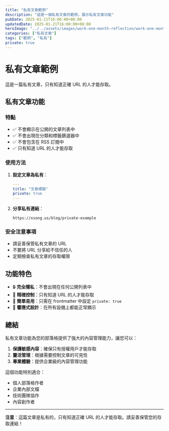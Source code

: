 ```yaml
---
title: "私有文章範例"
description: "這是一個私有文章的範例，展示私有文章功能"
pubDate: 2025-01-21T16:00:00+08:00
updatedDate: 2025-01-21T16:00:00+08:00
heroImage: "../../assets/images/work-one-month-reflection/work-one-month-reflection-1.png"
categories: ["私有文章"]
tags: ["範例", "私有"]
private: true
---
```


# 私有文章範例

這是一篇私有文章，只有知道正確 URL 的人才能存取。

## 私有文章功能

### 特點
- ✅ 不會顯示在公開的文章列表中
- ✅ 不會出現在分類和標籤篩選器中
- ✅ 不會包含在 RSS 訂閱中
- ✅ 只有知道 URL 的人才能存取

### 使用方法

1. **設定文章為私有**：
   ```yaml
   ---
   title: "文章標題"
   private: true
   ---
   ```

2. **分享私有連結**：
   ```
   https://xsong.us/blog/private-example
   ```

### 安全注意事項

- 請妥善保管私有文章的 URL
- 不要將 URL 分享給不信任的人
- 定期檢查私有文章的存取權限

## 功能特色

- 🔒 **完全隱私**：不會出現在任何公開列表中
- 🎯 **精確控制**：只有知道 URL 的人才能存取
- 🚀 **簡單易用**：只需在 frontmatter 中設定 `private: true`
- 📱 **響應式設計**：在所有設備上都能正常顯示

## 總結

私有文章功能為您的部落格提供了強大的內容管理能力，讓您可以：

1. **保護敏感內容**：確保只有授權用戶才能存取
2. **靈活管理**：根據需要控制文章的可見性
3. **專業體驗**：提供企業級的內容管理功能

這個功能特別適合：
- 個人部落格作者
- 企業內部文檔
- 技術團隊協作
- 內容創作者

---

**注意**：這篇文章是私有的，只有知道正確 URL 的人才能存取。請妥善保管您的存取連結！
